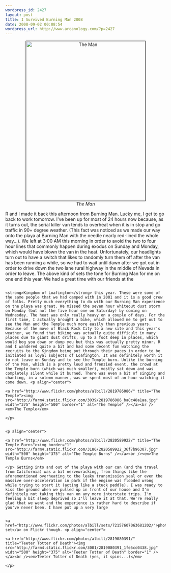 ```yaml
--- 
wordpress_id: 2427
layout: post
title: I Survived Burning Man 2008
date: 2008-09-02 00:08:54
wordpress_url: http://www.arcanology.com/?p=2427
---
```

<p align="center">
                                                                                                                                                                                                                                                                                                                                                                                                                                                                                                                                                                                                                                                                                                                                                                                                                                                                                                          <a href="http://www.flickr.com/photos/albill/2818810099/" title="The Man"><img src="http://farm4.static.flickr.com/3083/2818810099_ddbff934b9.jpg" width="375" height="500" alt="The Man" border="1" /></a><br /><em>The Man</em>
                                                                                                                                                                                                                                                                                                                                                                                                                                                                                                                                                                                                                                                                                                                                                                                                                                                                                                        </p> R and I made it back this afternoon from Burning Man. Lucky me, I get to go back to work tomorrow. I've been up for most of 24 hours now because, as it turns out, the serial killer van tends to overheat when it is in stop and go traffic in 90+ degree weather. (This fact was noticed as we made our way onto the playa at Burning Man with the needle nearly red-lined the whole way...). We left at 3:00 AM this morning in order to avoid the two to four hour lines that commonly happen during exodus on Sunday and Monday, which would have blown the van in the heat. Unfortunately, our headlights turn out to have a switch that likes to randomly turn them off after the van has been running a while, so we had to wait until dawn after we got out in order to drive down the two lane rural highway in the middle of Nevada in order to leave. The above kind of sets the tone for Burning Man for me on one end this year. We had a great time with our friends at the 
                                                                                                                                                                                                                                                                                                                                                                                                                                                                                                                                                                                                                                                                                                                                                                                                                                                                                                        
                                                                                                                                                                                                                                                                                                                                                                                                                                                                                                                                                                                                                                                                                                                                                                                                                                                                                                        <strong>Kingdom of Loafington</strong> this year. These were some of the same people that we had camped with in 2001 and it is a good crew of folks. Pretty much everything to do with our Burning Man experience on the playa was great. We missed the seven hour whiteout dust storm on Monday (but not the five hour one on Saturday) by coming on Wednesday. The heat was only really heavy on a couple of days. For the first time, I actually brought a bike, which allowed me to get out to see the Man and the Temple much more easily than previous years. Because of the move of Black Rock City to a new site and this year's weather, we found that biking was actually quite difficult in many places due to giant dust drifts, up to a foot deep in places, which would bog you down or dump you but this was actually pretty minor. R and I wandered quite a bit and had some decent fun watching the recruits to the Kingdom being put through their paces in order to be initiated as loyal subjects of Loafington. It was definitely worth it to not leave on Sunday and to see the Temple burn. Unlike the burning of the Man, which is a pretty loud and frenzied event, the crowd at the Temple burn (which was much smaller), mostly sat down and was completely silent while it burned. There was even a bit of singing and chanting, in a solemn manner, was we spent most of an hour watching it come down. <p align="center">
                                                                                                                                                                                                                                                                                                                                                                                                                                                                                                                                                                                                                                                                                                                                                                                                                                                                                                          <a href="http://www.flickr.com/photos/albill/2819786086/" title="The Temple"><img src="http://farm4.static.flickr.com/3039/2819786086_ba8c48a1aa.jpg" width="375" height="500" border="1" alt="The Temple" /></a><br /><em>The Temple</em>
                                                                                                                                                                                                                                                                                                                                                                                                                                                                                                                                                                                                                                                                                                                                                                                                                                                                                                        </p>
                                                                                                                                                                                                                                                                                                                                                                                                                                                                                                                                                                                                                                                                                                                                                                                                                                                                                                        
                                                                                                                                                                                                                                                                                                                                                                                                                                                                                                                                                                                                                                                                                                                                                                                                                                                                                                        <p align="center">
                                                                                                                                                                                                                                                                                                                                                                                                                                                                                                                                                                                                                                                                                                                                                                                                                                                                                                          <a href="http://www.flickr.com/photos/albill/2820589922/" title="The Temple Burns"><img border="1" src="http://farm4.static.flickr.com/3186/2820589922_36f7b96307.jpg" width="500" height="375" alt="The Temple Burns" /></a><br /><em>The Temple Burns</em>
                                                                                                                                                                                                                                                                                                                                                                                                                                                                                                                                                                                                                                                                                                                                                                                                                                                                                                        </p> Getting into and out of the playa with our can (and the travel from California) was a bit nervewracking, from things like the aforementioned overheating to the leaky transmission seal or even the massive over-acceleration in park if the engine was flooded wrong while trying to start it (acting like a stuck peddle). I was ready to kiss the ground when we pulled up in front of our house and I'm definitely not taking this van on any more interstate trips. I'm feeling a bit sleep deprived so I'll leave it at that. We're really glad that we went and the experience is rather hard to describe if you've never been. I have put up a very large 
                                                                                                                                                                                                                                                                                                                                                                                                                                                                                                                                                                                                                                                                                                                                                                                                                                                                                                        
                                                                                                                                                                                                                                                                                                                                                                                                                                                                                                                                                                                                                                                                                                                                                                                                                                                                                                        <a href="http://www.flickr.com/photos/albill/sets/72157607063681202/">photo set</a> on Flickr though. <p align="center">
                                                                                                                                                                                                                                                                                                                                                                                                                                                                                                                                                                                                                                                                                                                                                                                                                                                                                                          <a href="http://www.flickr.com/photos/albill/2819080391/" title="Teeter Totter of Death"><img src="http://farm4.static.flickr.com/3001/2819080391_1fe5cc0438.jpg" width="500" height="375" alt="Teeter Totter of Death" border="1" /></a><br /><em>Teeter Totter of Death (yes, it spins...)</em>
                                                                                                                                                                                                                                                                                                                                                                                                                                                                                                                                                                                                                                                                                                                                                                                                                                                                                                        </p>